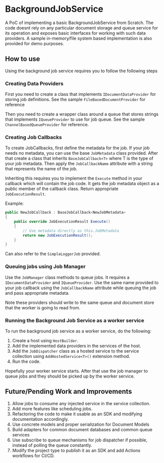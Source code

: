 # BackgroundJobService

A PoC of implementing a basic BackgroundJobService from Scratch.
The code doesnt rely on any particular document storage and queue service for its operation and exposes basic interfaces for working with such data providers.
A sample in-memory/file system based implementation is also provided for demo purposes.

## How to use

Using the background job service requires you to follow the following steps

### Creating Data Providers

First you need to create a class that implements `IDocumentDataProvider` for storing job definitions.
See the sample `FileBasedDocumentProvider` for reference

Then you need to create a wrapper class around a queue that stores strings that implements `IQueueProvider` to use for job queue.
See the sample `ChannelBasedQueueProvider` for reference.

### Creating Job Callbacks

To create JobCallbacks, first define the metadata for the job. If your job needs no metadata, you can use the base `JobMetadata` class provided.
After that create a class that inherits `BaseJobCallback<T>` where T is the type of your job metadata.
Then apply the `JobCallbackName` attribute with a string that represents the name of the job.

Inheriting this requires you to implement the `Execute` method in your callback which will contain the job code.
It gets the job metadata object as a public member of the callback class. Return appropriate `JobExecutionResult`.

Example:

```cs
public NewJobCallback : BaseJobCallback<NewJobMetadata>
{
	public override JobExecutionResult Execute()
	{
		// Use metadata directly as this.JobMetadata
		return new JobExecutionResult();
	}
}
```

Can also refer to the `SimpleLoggerJob` provided.

### Queuing jobs using Job Manager

Use the `JobManager` class methods to queue jobs. It requires a `IDocumentDataProvider` and `IQueueProvider`.
Use the same name provided to your job callback using the `JobCallbackName` attribute while queuing the job and pass appropriate metadata.

Note these providers should write to the same queue and document store that the worker is going to read from.

### Running the Background Job Service as a worker service

To run the background job service as a worker service, do the following:

1. Create a host using `HostBuilder`.
2. Add the implemented data providers in the services of the host.
3. Add the `JobDispatcher` class as a hosted service to the service collection using `AddHostedService<T>()` extension method.
4. Run the code.

Hopefully your worker service starts. After that use the job manager to queue jobs and they should be picked up by the worker service.

## Future/Pending Work and Improvements

1. Allow jobs to consume any injected service in the service collection.
2. Add more features like scheduling jobs.
3. Refactoring the code to make it usable as an SDK and modifying documentation accordingly.
4. Use concrete models and proper serialization for Document Models
5. Build adapters for common document databases and common queue services
6. Use subscribe to queue mechanisms for job dispatcher if possible, instead of polling the queue constantly.
7. Modify the project type to publish it as an SDK and add Actions workflows for CI/CD.